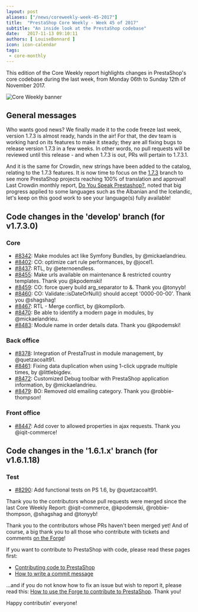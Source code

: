 ```yaml
---
layout: post
aliases: ["/news/coreweekly-week-45-2017"]
title:  "PrestaShop Core Weekly - Week 45 of 2017"
subtitle: "An inside look at the PrestaShop codebase"
date:   2017-11-13 09:10:11
authors: [ LouiseBonnard ]
icon: icon-calendar
tags:
 - core-monthly
---
```


This edition of the Core Weekly report highlights changes in PrestaShop's core codebase during the last week, from Monday 06th to Sunday 12th of November 2017.

![Core Weekly banner](/assets/images/2017/04/core_weekly_banner.jpg)


## General messages

Who wants good news? We finally made it to the code freeze last week, version 1.7.3 is almost ready, hands in the air! For that, the dev team is working hard on its features to make it steady; they are all fixing bugs to release version 1.7.3 in a few weeks. In other words, no pull requests will be reviewed until this release - and when 1.7.3 is out, PRs will pertain to 1.7.3.1.

And it is the same for Crowdin, new strings have been added to the catalog, relating to the 1.7.3 features. It is now time to focus on the [1.7.3](https://crowdin.com/project/prestashop-official) branch to see more PrestaShop projects reaching 100% of translation and approval! Last Crowdin monthly report, [Do You Speak Prestashop?](http://build.prestashop.com/news/do-you-speak-prestashop-october-2017), noted that big progress applied to some languages such as the Albanian and the Icelandic, let's keep on this good work to see your language(s) fully available!


## Code changes in the 'develop' branch (for v1.7.3.0)

### Core

* [#8342](https://github.com/PrestaShop/PrestaShop/pull/8342): Make modules act like Symfony Bundles, by @mickaelandrieu.
* [#8402](https://github.com/PrestaShop/PrestaShop/pull/8402): CO: optimize cart rule performances, by @jocel1.
* [#8437](https://github.com/PrestaShop/PrestaShop/pull/8437): RTL, by @eternoendless.
* [#8455](https://github.com/PrestaShop/PrestaShop/pull/8455): Make urls available on maintenance & restricted country templates. Thank you @kpodemski!
* [#8459](https://github.com/PrestaShop/PrestaShop/pull/8459): CO: force query build arg_separator to &. Thank you @tonyyb!
* [#8460](https://github.com/PrestaShop/PrestaShop/pull/8460): CO: Validate::isDateOrNull() should accept '0000-00-00'. Thank you @shagshag!
* [#8467](https://github.com/PrestaShop/PrestaShop/pull/8467): RTL - Merge conflict, by @kompilorb.
* [#8470](https://github.com/PrestaShop/PrestaShop/pull/8470): Be able to identify a modern page in modules, by @mickaelandrieu.
* [#8483](https://github.com/PrestaShop/PrestaShop/pull/8483): Module name in order details data. Thank you @kpodemski!


### Back office

* [#8378](https://github.com/PrestaShop/PrestaShop/pull/8378): Integration of PrestaTrust in module management, by @quetzacoalt91.
* [#8461](https://github.com/PrestaShop/PrestaShop/pull/8461): Fixing data duplication when using 1-click upgrade multiple times, by @littlebigdev.
* [#8472](https://github.com/PrestaShop/PrestaShop/pull/8472): Customized Debug toolbar with PrestaShop application information, by @mickaelandrieu.
* [#8479](https://github.com/PrestaShop/PrestaShop/pull/8479): BO: Removed old emailing category. Thank you @robbie-thompson!


### Front office

* [#8447](https://github.com/PrestaShop/PrestaShop/pull/8447): Add cover to allowed properties in ajax requests. Thank you @iqit-commerce!


## Code changes in the '1.6.1.x' branch (for v1.6.1.18)

### Test

* [#8290](https://github.com/PrestaShop/PrestaShop/pull/8290): Add functional tests on PS 1.6, by @quetzacoalt91.


Thank you to the contributors whose pull requests were merged since the last Core Weekly Report: @iqit-commerce, @kpodemski, @robbie-thompson, @shagshag and @tonyyb!

Thank you to the contributors whose PRs haven't been merged yet! And of course, a big thank you to all those who contribute with tickets and comments [on the Forge](http://forge.prestashop.com/)!

If you want to contribute to PrestaShop with code, please read these pages first:

 * [Contributing code to PrestaShop](http://doc.prestashop.com/display/PS16/Contributing+code+to+PrestaShop)
 * [How to write a commit message](http://doc.prestashop.com/display/PS16/How+to+write+a+commit+message)

...and if you do not know how to fix an issue but wish to report it, please read this: [How to use the Forge to contribute to PrestaShop](http://doc.prestashop.com/display/PS16/How+to+use+the+Forge+to+contribute+to+PrestaShop). Thank you!

Happy contributin' everyone!
